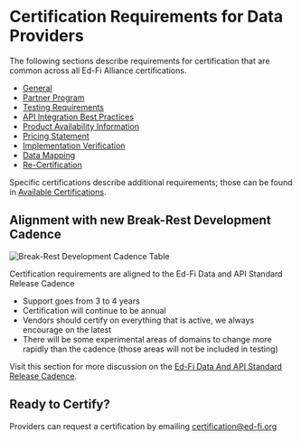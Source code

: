 # Certification Requirements for Data Providers

The following sections describe requirements for certification that are common
across all Ed-Fi Alliance certifications.

* [General](./general.md)
* [Partner Program](./partner-program.md)
* [Testing Requirements](./testing-requirements.md)
* [API Integration Best Practices](./api-integration-best-practices.md)
* [Product Availability Information](./product-availability-information.md)
* [Pricing Statement](./pricing-statement.md)
* [Implementation Verification](./implementation-verification.md)
* [Data Mapping](./data-mapping.md)
* [Re-Certification](./recertification.md)

Specific certifications describe additional requirements; those can be found
in [Available Certifications](../available-certifications/readme.md).

## Alignment with new Break-Rest Development Cadence

![Break-Rest Development Cadence Table](https://edfidocs.blob.core.windows.net/$web/img/reference/release-cadence.png "Break Rest Development Cadence")

Certification requirements are aligned to the Ed-Fi Data and API Standard Release Cadence

* Support goes from 3 to 4 years
* Certification will continue to be annual 
* Vendors should certify on everything that is active, we always encourage on the latest 
* There will be some experimental areas of domains to change more rapidly than the cadence (those areas will not be included in testing)

Visit this section for more discussion on the [Ed-Fi Data And API Standard Release Cadence](/reference/roadmap/cadence). 

## Ready to Certify?

Providers can request a certification by
emailing [certification@ed-fi.org](mailto:certification@ed-fi.org)
